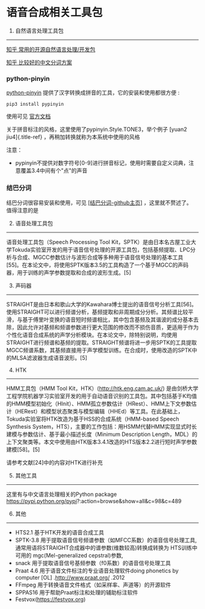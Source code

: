 语音合成相关工具包
==================

1. 自然语言处理工具包
---------------------

[知乎
常用的开源自然语言处理/开发包](https://www.zhihu.com/question/19929473/answer/264555333)

[知乎
比较好的中文分词方案](https://www.zhihu.com/question/19578687/answer/190569700)

### python-pinyin

[python-pinyin](https://github.com/mozillazg/python-pinyin)
提供了汉字转换成拼音的工具，它的安装和使用都很方便 :

    pip3 install pypinyin

使用可见 [官方文档](https://pypinyin.readthedocs.io/zh_CN/master/)

关于拼音标注的风格，这里使用了pypinyin.Style.TONE3，举个例子 [yuan2
jiu4]{.title-ref} ，再稍加转换就称为本系统中使用的风格

注意：

-   pypinyin不提供对数字符号\[0-9\]进行拼音标记，使用时需要自定义词典，注意覆盖3.4中间有个"点"的声音

### 结巴分词

结巴分词很容易安装和使用，可见
[\[结巴分词-github主页\]](https://github.com/fxsjy/jieba)
，这里就不赘述了。 值得注意的是

2. 语音处理工具包
-----------------

语音处理工具包（Speech Processing Tool
Kit，SPTK）是由日本名古屋工业大学Tokuda实验室开发的用于语音信号处理的开源工具包，包括基频提取、LPC分析与合成、MGCC参数估计与波形合成等多种用于语音信号处理的基本工具\[55\]。在本论文中，将使用SPTK版本3.5的工具构造了一个基于MGCC的声码器，用于训练的声学参数提取和合成的波形生成。\[5\]

3. 声码器
---------

STRAIGHT是由日本和歌山大学的Kawahara博士提出的语音信号分析工具\[56\]。使用STRAIGHT可以进行频谱分析，基频提取和非周期成分分析。其频谱比较平滑，与基于傅里叶变换的语音短时频谱相比，其中包含基频及其谐波的成分基本去除，因此允许对基频和频谱参数进行更大范围的修改而不损伤音质，更适用于作为个性化语音合成系统的声学分析模块。在本论文中，除特别说明，均使用STRAIGHT进行频谱和基频的提取。STRAIGHT频谱将进一步用SPTK的工具提取MGCC频谱系数，其基频直接用于声学模型训练。在合成时，使用改造的SPTK中的MLSA滤波器生成语音波形。\[5\]

4. HTK
------

HMM工具包（HMM Tool Kit，HTK）(<http://htk.eng.cam.ac.uk/>)
是由剑桥大学工程学院机器学习实验室开发的用于自动语音识别的工具包。其中包括基于K均值的HMM模型初始化（HInit）、HMM孤立参数估计（HRest）、HMM上下文参数估计（HERest）和模型状态聚类与模型编辑（HHEd）等工具。在此基础上，Tokuda实验室将HTK改造为基于HSS的合成系统（HMM-based
Speech Synthesis
System，HTS），主要的工作包括：用HSMM代替HMM实现显式时长建模与参数估计、基于最小描述长度（Minimum
Description
Length，MDL）的上下文聚类等。本文中使用由HTK版本3.4.1改造的HTS版本2.2进行短时声学参数建模\[58\]。\[5\]

请参考文献\[24\]中的内容对HTK进行补充

5. 其他工具
-----------

这里有与中文语言处理相关的Python package
<https://pypi.python.org/pypi>?:action=browse&show=all&c=98&c=489

6. 其他
-------

-   HTS2.1 基于HTK开发的语音合成工具
-   SPTK-3.8 用于提取语音信号频谱参数（如MFCC系数）的语音信号处理工具,
    通常用语将STRAIGHT合成器中的谱参数(维数较高)转换成转换为
    HTS训练中可用的 mgc(Mel-generalized cepstral)参数,
-   snack 用于提取语音信号基频参数（f0系数）的语音信号处理工具
-   Praat 4.6 用于语音文件标注的专业语音处理软件doing phonetics by
    computer \[OL\] .<http://www.praat.org/> .2012
-   FFmpeg 用于转换语音文件格式（如采样率、声道等）的开源软件
-   SPPAS16 用于帮助Praat标注和处理的辅助标注软件
-   Festvox(<https://festvox.org>)

